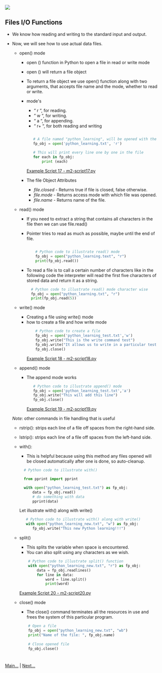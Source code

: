 
![](https://www.python.org/static/img/python-logo.png)


## Files I/O Functions

- We know how reading and writing to the standard input and output. 
- Now, we will see how to use actual data files.

  - open() mode
  
    - open () function in Python to open a file in read or write mode
    - open () will return a file object
    - To return a file object we use open() function along with two arguments, that accepts file name and the mode, whether to read or write.
  
    - mode's
      - “ r “, for reading.
      - “ w “, for writing.
      - “ a “, for appending.
      - “ r+ “, for both reading and writing
  
      ```python
    
         # A file named "python_learning", will be opened with the reading mode.
         fp_obj = open('python_learning.txt', 'r') 
        
         # This will print every line one by one in the file 
         for each in fp_obj:
             print (each)
      ```
      [Example Script 17 - m2-script17.py](/Examples/Module-2/m2-script17.py)
  
    - The file Object Attributes
      - *file.closed* - Returns true if file is closed, false otherwise.
      - *file.mode*   - Returns access mode with which file was opened.
      - *file.name*   - Returns name of the file.
    
  - read() mode
  
    - If you need to extract a string that contains all characters in the file then we can use file.read()
    - Pointer tries to read as much as possible, maybe until the end of file.
        ```python
        
            # Python code to illustrate read() mode 
            fp_obj = open("python_learning.text", "r") 
            print(fp_obj.read())
        ```
  
    - To read a file is to call a certain number of characters like in the following code the interpreter will 
      read the first five characters of stored data and return it as a string.  
        ```python
          # Python code to illustrate read() mode character wise 
          fp_obj = open("python_learning.txt", "r") 
          print(fp_obj.read(5))
        ```
  - write() mode
  
    - Creating a file using write() mode
    - how to create a file and how write mode 
      ```python
          # Python code to create a file
          fp_obj = open('python_learning_test.txt','w')
          fp_obj.write("This is the write command test") 
          fp_obj.write("It allows us to write in a particular test file") 
          fp_obj.close()
      ```
      [Example Script 18 - m2-script18.py](/Examples/Module-2/m2-script18.py)

  - append() mode
  
    - The append mode works
      ```python
         # Python code to illustrate append() mode
         fp_obj = open('python_learning_test.txt','a')
         fp_obj.write("This will add this line")
         fp_obj.close()
      ```
      [Example Script 19 - m2-script19.py](/Examples/Module-2/m2-script19.py)
  
  *Note*: other commands in file handling that is useful
  
  - rstrip(): strips each line of a file off spaces from the right-hand side.
  - lstrip(): strips each line of a file off spaces from the left-hand side.
  
  - with():
  
    - This is helpful because using this method any files opened will be closed automatically after one is done, 
      so auto-cleanup.
    ```python
      # Python code to illustrate with()

      from pprint import pprint

      with open("python_learning_test.txt") as fp_obj: 
          data = fp_obj.read()
          # do something with data
          pprint(data) 
    ```
  
    Let illustrate with() along with write()
  
    ```python
       # Python code to illustrate with() along with write() 
       with open("python_learning_new.txt", "w") as fp_obj:
          fp_obj.write("This new Python learning!!!")
     ```

  - split()

    - This splits the variable when space is encountered. 
    - You can also split using any characters as we wish. 

    ```python
        # Python code to illustrate split() function 
        with open("python_learning_new.txt", "r") as fp_obj:
            data = fp_obj.readlines()
            for line in data:
                word = line.split()
                print(word)
    ```
    [Example Script 20 - m2-script20.py](/Examples/Module-2/m2-script20.py)


  - close() mode
  
    - The close() command terminates all the resources in use and frees the system of this particular program.

    ```python
        # Open a file
        fp_obj = open("python_learning_new.txt", "wb")
        print("Name of the file: ", fp_obj.name)
        
        # Close opened file
        fp_obj.close()
    ```

#
[Main...](https://github.com/ptoraskar/Python-Learning/blob/master/README.md) | [Next...](/Module-2/2_numbers_strings_functions.md)



